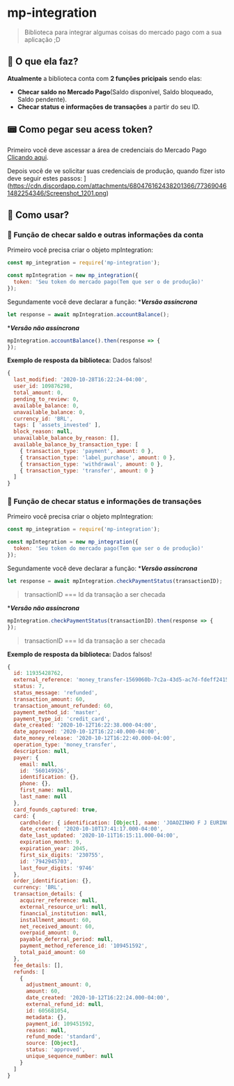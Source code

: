 # mp-integration
 > Biblioteca para integrar algumas coisas do mercado pago com a sua aplicação ;D

## 🔩 O que ela faz?

**Atualmente** a biblioteca conta com **2 funções pricipais** sendo elas:
* **Checar saldo no Mercado Pago**(Saldo disponível, Saldo bloqueado, Saldo pendente).
* **Checar status e informações de transações** a partir do seu ID.

## 📟 Como pegar seu acess token?

Primeiro você deve ascessar a área de credenciais do Mercado Pago [Clicando aqui](https://www.mercadopago.com.br/settings/account/credentials).

Depois você de ve solicitar suas credenciais de produção, quando fizer isto deve seguir estes passos:
](https://cdn.discordapp.com/attachments/680476162438201366/773690461482254346/Screenshot_1201.png)


## 📔 Como usar?

### 🧬 Função de checar saldo e outras informações da conta

Primeiro você precisa criar o objeto mpIntegration:

```js
const mp_integration = require('mp-integration');

const mpIntegration = new mp_integration({
  token: 'Seu token do mercado pago(Tem que ser o de produção)'
});
```

Segundamente você deve declarar a função:
****Versão assíncrona***

```js
let response = await mpIntegration.accountBalance();
```

****Versão não assíncrona***

```js
mpIntegration.accountBalance().then(response => {
});
```

**Exemplo de resposta da biblioteca:**
Dados falsos!

```js
{
  last_modified: '2020-10-28T16:22:24-04:00',
  user_id: 109876298,
  total_amount: 0,
  pending_to_review: 0,
  available_balance: 0,
  unavailable_balance: 0,
  currency_id: 'BRL',
  tags: [ 'assets_invested' ],
  block_reason: null,
  unavailable_balance_by_reason: [],
  available_balance_by_transaction_type: [
    { transaction_type: 'payment', amount: 0 },
    { transaction_type: 'label_purchase', amount: 0 },
    { transaction_type: 'withdrawal', amount: 0 },
    { transaction_type: 'transfer', amount: 0 }
  ]
}
```

### 🧬 Função de checar status e informações de transações

Primeiro você precisa criar o objeto mpIntegration:

```js
const mp_integration = require('mp-integration');

const mpIntegration = new mp_integration({
  token: 'Seu token do mercado pago(Tem que ser o de produção)'
});
```

Segundamente você deve declarar a função:
****Versão assíncrona***

```js
let response = await mpIntegration.checkPaymentStatus(transactionID);
```

> transactionID === Id da transação a ser checada

****Versão não assíncrona***

```js
mpIntegration.checkPaymentStatus(transactionID).then(response => {
});
```
> transactionID === Id da transação a ser checada

**Exemplo de resposta da biblioteca:**
Dados falsos!

```js
{
  id: 11935428762,
  external_reference: 'money_transfer-1569060b-7c2a-43d5-ac7d-fdeff2415ce1',
  status: 7,
  status_message: 'refunded',
  transaction_amount: 60,
  transaction_amount_refunded: 60,
  payment_method_id: 'master',
  payment_type_id: 'credit_card',
  date_created: '2020-10-12T16:22:38.000-04:00',
  date_approved: '2020-10-12T16:22:40.000-04:00',
  date_money_release: '2020-10-12T16:22:40.000-04:00',
  operation_type: 'money_transfer',
  description: null,
  payer: {
    email: null,
    id: '560149926',
    identification: {},
    phone: {},
    first_name: null,
    last_name: null
  },
  card_founds_captured: true,
  card: {
    cardholder: { identification: [Object], name: 'JOAOZINHO F J EURINO' },
    date_created: '2020-10-10T17:41:17.000-04:00',
    date_last_updated: '2020-10-11T16:15:11.000-04:00',
    expiration_month: 9,
    expiration_year: 2045,
    first_six_digits: '230755',
    id: '7942945703',
    last_four_digits: '9746'
  },
  order_identification: {},
  currency: 'BRL',
  transaction_details: {
    acquirer_reference: null,
    external_resource_url: null,
    financial_institution: null,
    installment_amount: 60,
    net_received_amount: 60,
    overpaid_amount: 0,
    payable_deferral_period: null,
    payment_method_reference_id: '109451592',
    total_paid_amount: 60
  },
  fee_details: [],
  refunds: [
    {
      adjustment_amount: 0,
      amount: 60,
      date_created: '2020-10-12T16:22:24.000-04:00',
      external_refund_id: null,
      id: 605681054,
      metadata: {},
      payment_id: 109451592,
      reason: null,
      refund_mode: 'standard',
      source: [Object],
      status: 'approved',
      unique_sequence_number: null
    }
  ]
}
```

